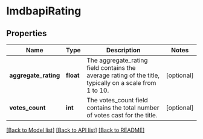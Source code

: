 # ImdbapiRating

## Properties
Name | Type | Description | Notes
------------ | ------------- | ------------- | -------------
**aggregate_rating** | **float** | The aggregate_rating field contains the average rating of the title, typically on a scale from 1 to 10. | [optional] 
**votes_count** | **int** | The votes_count field contains the total number of votes cast for the title. | [optional] 

[[Back to Model list]](../README.md#documentation-for-models) [[Back to API list]](../README.md#documentation-for-api-endpoints) [[Back to README]](../README.md)


